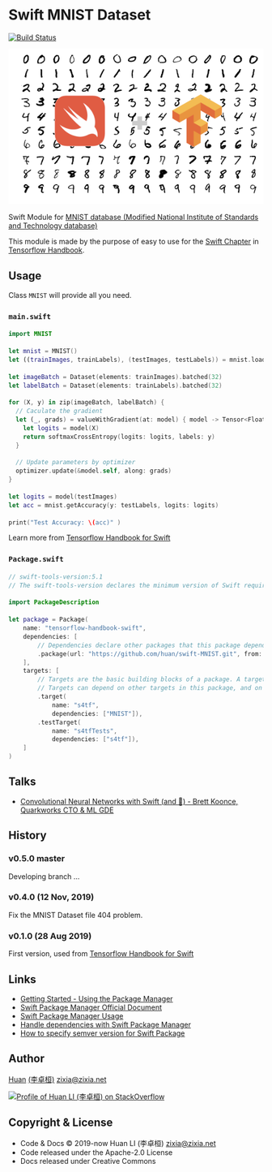 # Swift MNIST Dataset

[![Build Status](https://travis-ci.com/huan/swift-MNIST.svg?branch=master)](https://travis-ci.com/huan/swift-MNIST)

![MNIST dataset](docs/images/swift-mnist.png)

Swift Module for [MNIST database (Modified National Institute of Standards and Technology database)](https://en.wikipedia.org/wiki/MNIST_database)

This module is made by the purpose of easy to use for the [Swift Chapter](https://github.com/tensorflow-handbook-swift) in [Tensorflow Handbook](https://tf.wiki).

## Usage

Class `MNIST` will provide all you need.

### `main.swift`

```swift
import MNIST

let mnist = MNIST()
let ((trainImages, trainLabels), (testImages, testLabels)) = mnist.loadData()

let imageBatch = Dataset(elements: trainImages).batched(32)
let labelBatch = Dataset(elements: trainLabels).batched(32)

for (X, y) in zip(imageBatch, labelBatch) {
  // Caculate the gradient
  let (_, grads) = valueWithGradient(at: model) { model -> Tensor<Float> in
    let logits = model(X)
    return softmaxCrossEntropy(logits: logits, labels: y)
  }

  // Update parameters by optimizer
  optimizer.update(&model.self, along: grads)
}

let logits = model(testImages)
let acc = mnist.getAccuracy(y: testLabels, logits: logits)

print("Test Accuracy: \(acc)" )
```

Learn more from [Tensorflow Handbook for Swift](https://github.com/huan/tensorflow-handbook-swift)

### `Package.swift`

```swift
// swift-tools-version:5.1
// The swift-tools-version declares the minimum version of Swift required to build this package.

import PackageDescription

let package = Package(
    name: "tensorflow-handbook-swift",
    dependencies: [
        // Dependencies declare other packages that this package depends on.
        .package(url: "https://github.com/huan/swift-MNIST.git", from: "0.4.0"),
    ],
    targets: [
        // Targets are the basic building blocks of a package. A target can define a module or a test suite.
        // Targets can depend on other targets in this package, and on products in packages which this package depends on.
        .target(
            name: "s4tf",
            dependencies: ["MNIST"]),
        .testTarget(
            name: "s4tfTests",
            dependencies: ["s4tf"]),
    ]
)
```

## Talks

- [Convolutional Neural Networks with Swift (and 🐍) - Brett Koonce, Quarkworks CTO & ML GDE](http://static.brettkoonce.com/presentations/convolutional_neural_networks_swift.pdf)

## History

### v0.5.0 master

Developing branch ...

### v0.4.0 (12 Nov, 2019)

Fix the MNIST Dataset file 404 problem.

### v0.1.0 (28 Aug 2019)

First version, used from [Tensorflow Handbook for Swift](https://github.com/huan/tensorflow-handbook-swift)

## Links

- [Getting Started - Using the Package Manager](https://swift.org/getting-started/#using-the-package-manager)
- [Swift Package Manager Official Document](https://swift.org/package-manager/)
- [Swift Package Manager Usage](https://github.com/apple/swift-package-manager/blob/master/Documentation/Usage.md)
- [Handle dependencies with Swift Package Manager](https://www.codementor.io/marcinzbijowski/handle-dependencies-with-swift-package-manager-hx0ryac5u)
- [How to specify semver version for Swift Package](https://github.com/apple/swift-package-manager/blob/master/Documentation/PackageDescription.md#methods-3)

## Author

[Huan](https://github.com/huan) [(李卓桓)](http://linkedin.com/in/zixia) <zixia@zixia.net>

[![Profile of Huan LI (李卓桓) on StackOverflow](https://stackoverflow.com/users/flair/1123955.png)](https://stackoverflow.com/users/1123955/huan)

## Copyright & License

- Code & Docs © 2019-now Huan LI (李卓桓) <zixia@zixia.net>
- Code released under the Apache-2.0 License
- Docs released under Creative Commons
